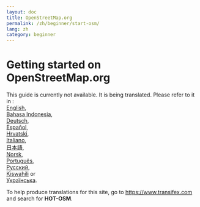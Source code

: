 ```yaml
---
layout: doc
title: OpenStreetMap.org
permalink: /zh/beginner/start-osm/
lang: zh
category: beginner
---
```


Getting started on OpenStreetMap.org
====================================

This guide is currently not available. It is being translated. Please refer to it in :  
[English](/en/beginner/start-osm/),  
[Bahasa Indonesia](/bi/beginner/start-osm/),  
[Deutsch](/de/beginner/start-osm/),  
[Español](/es/beginner/start-osm/),  
[Hrvatski](/hr/beginner/start-osm/),  
[Italiano](/it/beginner/start-osm/),  
[日本語](/ja/beginner/start-osm/),  
[Norsk](/nb/beginner/start-osm/),  
[Português](/pt/beginner/start-osm/),  
[Русский](/ru/beginner/start-osm/),  
[Kiswahili](/sw/beginner/start-osm/) or  
[Українська](/uk/beginner/start-osm/).

To help produce translations for this site, go to <https://www.transifex.com> and search for **HOT-OSM**.  
